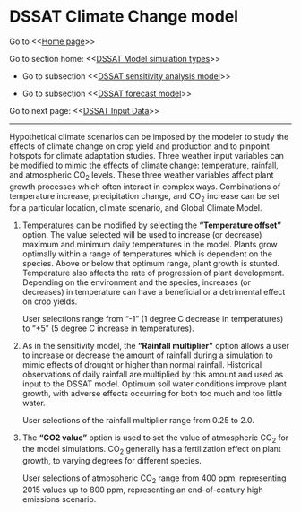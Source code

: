 # DSSAT Climate Change model

Go to <<[Home page](index.md)>>

Go to section home: <<[DSSAT Model simulation types](Model_types.md)>>

- Go to subsection <<[DSSAT sensitivity analysis model](Model_sensitivity.md)>>

- Go to subsection <<[DSSAT forecast model](Model_Forecast)>>

Go to next page: <<[DSSAT Input Data](Input_data.md)>>

---

Hypothetical climate scenarios can be imposed by the modeler to study the effects of climate change on crop yield and production and to pinpoint hotspots for climate adaptation studies. Three weather input variables can be modified to mimic the effects of climate change: temperature, rainfall, and atmospheric CO<sub>2</sub> levels. These three weather variables affect plant growth processes which often interact in complex ways. Combinations of temperature increase, precipitation change, and CO<sub>2</sub> increase can be set for a particular location, climate scenario, and Global Climate Model.

1. Temperatures can be modified by selecting the **“Temperature offset”** option. The value selected will be used to increase (or decrease) maximum and minimum daily temperatures in the model. Plants grow optimally within a range of temperatures which is dependent on the species. Above or below that optimum range, plant growth is stunted. Temperature also affects the rate of progression of plant development. Depending on the environment and the species, increases (or decreases) in temperature can have a beneficial or a detrimental effect on crop yields.

	User selections range from “-1” (1 degree C decrease in temperatures) to “+5” (5 degree C increase in temperatures). 

2. As in the sensitivity model, the **“Rainfall multiplier”** option allows a user to increase or decrease the amount of rainfall during a simulation to mimic effects of drought or higher than normal rainfall. Historical observations of daily rainfall are multiplied by this amount and used as input to the DSSAT model. Optimum soil water conditions improve plant growth, with adverse effects occurring for both too much and too little water.

	User selections of the rainfall multiplier range from 0.25 to 2.0.  

3. The **“CO2 value”** option is used to set the value of atmospheric CO<sub>2</sub> for the model simulations. CO<sub>2</sub> generally has a fertilization effect on plant growth, to varying degrees for different species. 

	User selections of atmospheric CO<sub>2</sub> range from 400 ppm, representing 2015 values up to 800 ppm, representing an end-of-century high emissions scenario.

 <!-- -->
